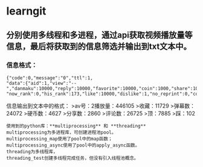 # learngit
**分别使用多线程和多进程，通过api获取视频播放量等信息，最后将获取到的信息筛选并输出到txt文本中。**
----
### 信息格式：
```
{"code":0,"message":"0","ttl":1,
"data":{"aid":1,"view":"--","danmaku":10000,"reply":10000,"favorite":10000,"coin":1000,"share":10000,
"now_rank":0,"his_rank":173,"like":10000,"dislike":1,"no_reprint":0,"copyright":2}}
```
信息输出到文本中的格式：
	>av号：2播放量：446105
	>收藏：11729
	>弹幕数：24072
	>硬币数：4627
	>分享数：2860
	>评论数：26725
	>顶：7885
	>踩：102
	
	使用到的python库：**multiprocessing** 和 **threading**
	multiprocessing为多进程库，可创建进程池pool。
	multiprocessing_map使用了pool中的map函数；
	multiprocessing_async使用了pool中的apply_async函数。
	threading为多线程库，
	threading_test创建多线程完成任务，但没有引入线程池概念。

